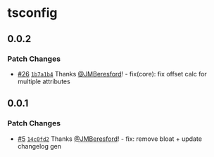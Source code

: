 # tsconfig

## 0.0.2

### Patch Changes

- [#26](https://github.com/JMBeresford/webgpu-kit/pull/26) [`1b7a1b4`](https://github.com/JMBeresford/webgpu-kit/commit/1b7a1b4bd34fb8835f5604498daad44a82ce4b26) Thanks [@JMBeresford](https://github.com/JMBeresford)! - fix(core): fix offset calc for multiple attributes

## 0.0.1

### Patch Changes

- [#5](https://github.com/JMBeresford/webgpu-kit/pull/5) [`14c0fd2`](https://github.com/JMBeresford/webgpu-kit/commit/14c0fd2cb1cb8b84936879d85103f9be4b07eb33) Thanks [@JMBeresford](https://github.com/JMBeresford)! - fix: remove bloat + update changelog gen
